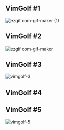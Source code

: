## VimGolf #1

![ezgif com-gif-maker (1)](https://user-images.githubusercontent.com/94420917/144633288-b9686e94-e4cb-491a-96b1-1ef4327f948d.gif)


## VimGolf #2
![ezgif com-gif-maker](https://user-images.githubusercontent.com/94420917/144633897-1e607105-ea6f-4d1b-8467-ad3d06c9c6a7.gif)


## VimGolf #3
![vimgolf-3](https://user-images.githubusercontent.com/94420917/144634305-207becef-b6df-4e69-a096-82ef7d8c1e34.gif)


## VimGolf #4

## VimGolf #5
![vimgolf-5](https://user-images.githubusercontent.com/94420917/144642803-5c73ccca-34b9-4bcb-9dc5-2df8be84f5af.gif)
